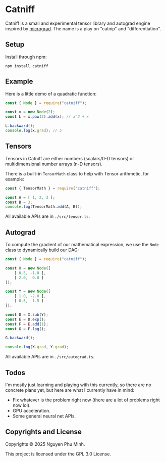 # Catniff

Catniff is a small and experimental tensor library and autograd engine inspired by [micrograd](https://github.com/karpathy/micrograd). The name is a play on "catnip" and "differentiation".

## Setup

Install through npm:
```
npm install catniff
```

## Example

Here is a little demo of a quadratic function:
```js
const { Node } = require("catniff");

const x = new Node(2);
const L = x.pow(2).add(x); // x^2 + x

L.backward();
console.log(x.grad); // 5
```

## Tensors

Tensors in Catniff are either numbers (scalars/0-D tensors) or multidimensional number arrays (n-D tensors).

There is a built-in `TensorMath` class to help with Tensor arithmetic, for example:
```js
const { TensorMath } = require("catniff");

const A = [ 1, 2, 3 ];
const B = 3;
console.log(TensorMath.add(A, B));
```

All available APIs are in `./src/tensor.ts`.

## Autograd

To compute the gradient of our mathematical expression, we use the `Node` class to dynamically build our DAG:
```js
const { Node } = require("catniff");

const X = new Node([
    [ 0.5, -1.0 ],
    [ 2.0,  0.0 ]
]);

const Y = new Node([
    [ 1.0, -2.0 ],
    [ 0.5,  1.5 ]
]);

const D = X.sub(Y);
const E = D.exp();
const F = E.add(1);
const G = F.log();

G.backward();

console.log(X.grad, Y.grad);
```

All available APIs are in `./src/autograd.ts`.

## Todos

I'm mostly just learning and playing with this currently, so there are no concrete plans yet, but here are what I currently have in mind:

* Fix whatever is the problem right now (there are a lot of problems right now lol).
* GPU acceleration.
* Some general neural net APIs.

## Copyrights and License

Copyrights © 2025 Nguyen Phu Minh.

This project is licensed under the GPL 3.0 License.
